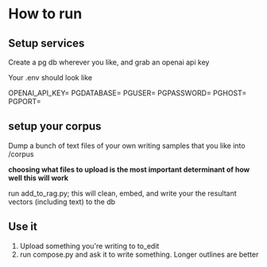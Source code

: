# How to run

## Setup services

Create a pg db wherever you like, and grab an openai api key

Your .env should look like

OPENAI_API_KEY=
PGDATABASE=
PGUSER=
PGPASSWORD=
PGHOST=
PGPORT=

## setup your corpus

Dump a bunch of text files of your own writing samples that you like into /corpus

**choosing what files to upload is the most important determinant of how well this will work**

run add_to_rag.py; this will clean, embed, and write your the resultant vectors (including text) to the db

## Use it
1. Upload something you're writing to to_edit
2. run compose.py and ask it to write something. Longer outlines are better






